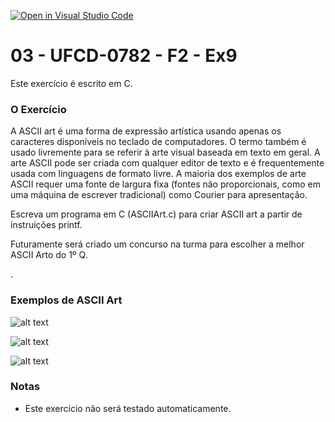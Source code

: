 [![Open in Visual Studio Code](https://classroom.github.com/assets/open-in-vscode-c66648af7eb3fe8bc4f294546bfd86ef473780cde1dea487d3c4ff354943c9ae.svg)](https://classroom.github.com/online_ide?assignment_repo_id=10072751&assignment_repo_type=AssignmentRepo)
# 03 - UFCD-0782 - F2 - Ex9
Este exercício é escrito em C.

### O Exercício
A ASCII art é uma forma de expressão artística usando apenas os caracteres disponíveis no teclado de computadores. O termo também é usado livremente para se referir à arte visual baseada em texto em geral. A arte ASCII pode ser criada com qualquer editor de texto e é frequentemente usada com linguagens de formato livre. A maioria dos exemplos de arte ASCII requer uma fonte de largura fixa (fontes não proporcionais, como em uma máquina de escrever tradicional) como Courier para apresentação.  


Escreva um programa em C (ASCIIArt.c) para criar ASCII art a partir de instruições printf.  

Futuramente será criado um concurso na turma para escolher a melhor ASCII Arto do 1º Q.


.
### Exemplos de ASCII Art  

![alt text](https://encrypted-tbn0.gstatic.com/images?q=tbn:ANd9GcS8GuNsqL2iBoLg7W4FOfYTsCUMIZonOuzqq9yn4sAUsbOUtedlEa98DqWxEHm-OjDSP-c&usqp=CAU)  

![alt text](https://uploads.spiritfanfiction.com/historias/capas/201811/sei-la-14950203-231120181036.jpg)  

![alt text](https://html-online.com/articles/wp-content/uploads/2021/08/small-text-art.jpg)


### Notas
- Este exercício não será testado automaticamente.

